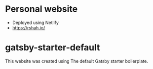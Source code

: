 # Personal website
 - Deployed using Netlify
 - https://rshah.io/

# gatsby-starter-default
This website was created using The default Gatsby starter boilerplate.
